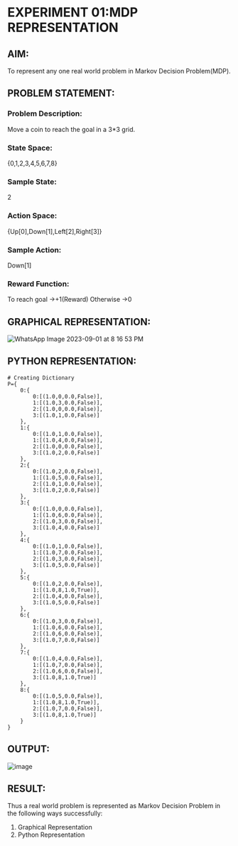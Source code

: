 # EXPERIMENT 01:MDP REPRESENTATION

## AIM:
To represent any one real world problem in Markov Decision Problem(MDP).

## PROBLEM STATEMENT:

### Problem Description:
Move a coin to reach the goal in a 3*3 grid.

### State Space:
{0,1,2,3,4,5,6,7,8}

### Sample State:
2

### Action Space:
{Up[0],Down[1],Left[2],Right[3]}

### Sample Action:
Down[1]

### Reward Function:
To reach goal ->+1(Reward)
Otherwise ->0

## GRAPHICAL REPRESENTATION:
![WhatsApp Image 2023-09-01 at 8 16 53 PM](https://github.com/Rithigasri/mdp-representation/assets/93427256/f45e222a-0378-4259-9ca6-929561c48018)

## PYTHON REPRESENTATION:
```
# Creating Dictionary
P={
    0:{
        0:[(1.0,0,0.0,False)],
        1:[(1.0,3,0.0,False)],
        2:[(1.0,0,0.0,False)],
        3:[(1.0,1,0.0,False)]
    },
    1:{
        0:[(1.0,1,0.0,False)],
        1:[(1.0,4,0.0,False)],
        2:[(1.0,0,0.0,False)],
        3:[(1.0,2,0.0,False)]
    },
    2:{
        0:[(1.0,2,0.0,False)],
        1:[(1.0,5,0.0,False)],
        2:[(1.0,1,0.0,False)],
        3:[(1.0,2,0.0,False)]
    },
    3:{
        0:[(1.0,0,0.0,False)],
        1:[(1.0,6,0.0,False)],
        2:[(1.0,3,0.0,False)],
        3:[(1.0,4,0.0,False)]
    },
    4:{
        0:[(1.0,1,0.0,False)],
        1:[(1.0,7,0.0,False)],
        2:[(1.0,3,0.0,False)],
        3:[(1.0,5,0.0,False)]
    },
    5:{
        0:[(1.0,2,0.0,False)],
        1:[(1.0,8,1.0,True)],
        2:[(1.0,4,0.0,False)],
        3:[(1.0,5,0.0,False)]
    },
    6:{
        0:[(1.0,3,0.0,False)],
        1:[(1.0,6,0.0,False)],
        2:[(1.0,6,0.0,False)],
        3:[(1.0,7,0.0,False)]
    },
    7:{
        0:[(1.0,4,0.0,False)],
        1:[(1.0,7,0.0,False)],
        2:[(1.0,6,0.0,False)],
        3:[(1.0,8,1.0,True)]
    },
    8:{
        0:[(1.0,5,0.0,False)],
        1:[(1.0,8,1.0,True)],
        2:[(1.0,7,0.0,False)],
        3:[(1.0,8,1.0,True)]
    }
}
```
## OUTPUT:
![image](https://github.com/Rithigasri/mdp-representation/assets/93427256/7f494f04-4070-4335-b4a7-86ec5a9badbc)
## RESULT:
Thus a real world problem is represented as Markov Decision Problem in the following ways successfully:
1. Graphical Representation
2. Python Representation

